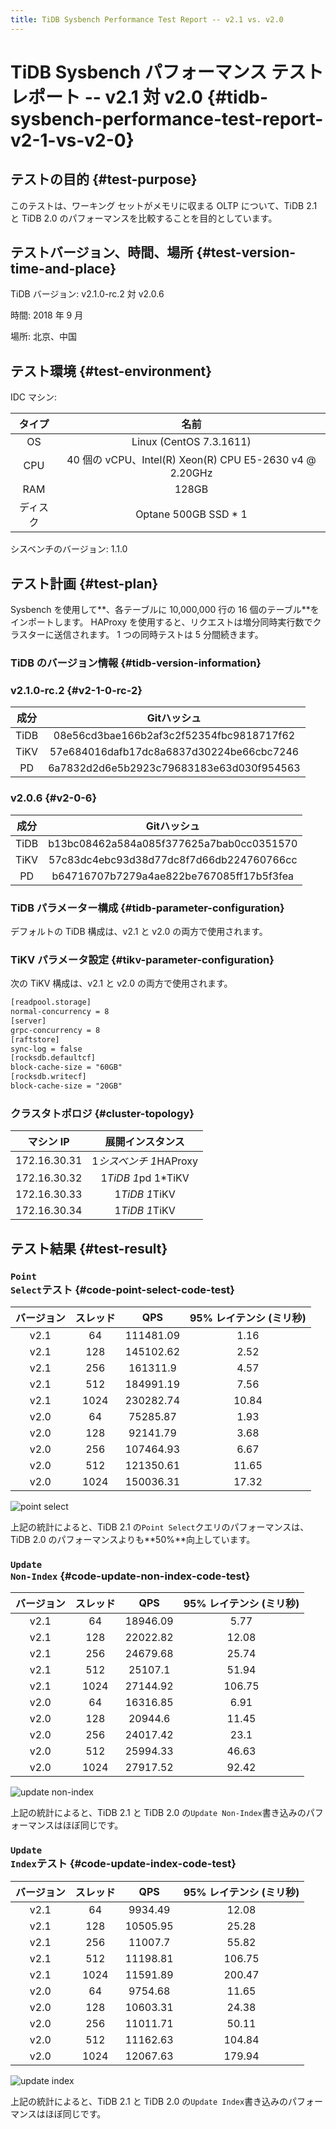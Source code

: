 ```yaml
---
title: TiDB Sysbench Performance Test Report -- v2.1 vs. v2.0
---
```


# TiDB Sysbench パフォーマンス テスト レポート -- v2.1 対 v2.0 {#tidb-sysbench-performance-test-report-v2-1-vs-v2-0}

## テストの目的 {#test-purpose}

このテストは、ワーキング セットがメモリに収まる OLTP について、TiDB 2.1 と TiDB 2.0 のパフォーマンスを比較することを目的としています。

## テストバージョン、時間、場所 {#test-version-time-and-place}

TiDB バージョン: v2.1.0-rc.2 対 v2.0.6

時間: 2018 年 9 月

場所: 北京、中国

## テスト環境 {#test-environment}

IDC マシン:

|  タイプ |                          名前                          |
| :--: | :--------------------------------------------------: |
|  OS  |                Linux (CentOS 7.3.1611)               |
|  CPU | 40 個の vCPU、Intel(R) Xeon(R) CPU E5-2630 v4 @ 2.20GHz |
|  RAM |                         128GB                        |
| ディスク |                 Optane 500GB SSD * 1                 |

シスベンチのバージョン: 1.1.0

## テスト計画 {#test-plan}

Sysbench を使用して**、各テーブルに 10,000,000 行の 16 個のテーブル**をインポートします。 HAProxy を使用すると、リクエストは増分同時実行数でクラスターに送信されます。 1 つの同時テストは 5 分間続きます。

### TiDB のバージョン情報 {#tidb-version-information}

### v2.1.0-rc.2 {#v2-1-0-rc-2}

|  成分  |                  Gitハッシュ                 |
| :--: | :--------------------------------------: |
| TiDB | 08e56cd3bae166b2af3c2f52354fbc9818717f62 |
| TiKV | 57e684016dafb17dc8a6837d30224be66cbc7246 |
|  PD  | 6a7832d2d6e5b2923c79683183e63d030f954563 |

### v2.0.6 {#v2-0-6}

|  成分  |                  Gitハッシュ                 |
| :--: | :--------------------------------------: |
| TiDB | b13bc08462a584a085f377625a7bab0cc0351570 |
| TiKV | 57c83dc4ebc93d38d77dc8f7d66db224760766cc |
|  PD  | b64716707b7279a4ae822be767085ff17b5f3fea |

### TiDB パラメーター構成 {#tidb-parameter-configuration}

デフォルトの TiDB 構成は、v2.1 と v2.0 の両方で使用されます。

### TiKV パラメータ設定 {#tikv-parameter-configuration}

次の TiKV 構成は、v2.1 と v2.0 の両方で使用されます。

```txt
[readpool.storage]
normal-concurrency = 8
[server]
grpc-concurrency = 8
[raftstore]
sync-log = false
[rocksdb.defaultcf]
block-cache-size = "60GB"
[rocksdb.writecf]
block-cache-size = "20GB"
```

### クラスタトポロジ {#cluster-topology}

|    マシン IP    |      展開インスタンス      |
| :----------: | :----------------: |
| 172.16.30.31 |  1*シスベンチ 1*HAProxy |
| 172.16.30.32 | 1*TiDB 1*pd 1*TiKV |
| 172.16.30.33 |    1*TiDB 1*TiKV   |
| 172.16.30.34 |    1*TiDB 1*TiKV   |

## テスト結果 {#test-result}

### <code>Point Select</code>テスト {#code-point-select-code-test}

| バージョン | スレッド |    QPS    | 95% レイテンシ (ミリ秒) |
| :---: | :--: | :-------: | :-------------: |
|  v2.1 |  64  | 111481.09 |       1.16      |
|  v2.1 |  128 | 145102.62 |       2.52      |
|  v2.1 |  256 |  161311.9 |       4.57      |
|  v2.1 |  512 | 184991.19 |       7.56      |
|  v2.1 | 1024 | 230282.74 |      10.84      |
|  v2.0 |  64  |  75285.87 |       1.93      |
|  v2.0 |  128 |  92141.79 |       3.68      |
|  v2.0 |  256 | 107464.93 |       6.67      |
|  v2.0 |  512 | 121350.61 |      11.65      |
|  v2.0 | 1024 | 150036.31 |      17.32      |

![point select](/media/sysbench_v3_point_select.png)

上記の統計によると、TiDB 2.1 の`Point Select`クエリのパフォーマンスは、TiDB 2.0 のパフォーマンスよりも**50%**向上しています。

### <code>Update Non-Index</code> {#code-update-non-index-code-test}

| バージョン | スレッド |    QPS   | 95% レイテンシ (ミリ秒) |
| :---: | :--: | :------: | :-------------: |
|  v2.1 |  64  | 18946.09 |       5.77      |
|  v2.1 |  128 | 22022.82 |      12.08      |
|  v2.1 |  256 | 24679.68 |      25.74      |
|  v2.1 |  512 |  25107.1 |      51.94      |
|  v2.1 | 1024 | 27144.92 |      106.75     |
|  v2.0 |  64  | 16316.85 |       6.91      |
|  v2.0 |  128 |  20944.6 |      11.45      |
|  v2.0 |  256 | 24017.42 |       23.1      |
|  v2.0 |  512 | 25994.33 |      46.63      |
|  v2.0 | 1024 | 27917.52 |      92.42      |

![update non-index](/media/sysbench_v3_update_non_index.png)

上記の統計によると、TiDB 2.1 と TiDB 2.0 の`Update Non-Index`書き込みのパフォーマンスはほぼ同じです。

### <code>Update Index</code>テスト {#code-update-index-code-test}

| バージョン | スレッド |    QPS   | 95% レイテンシ (ミリ秒) |
| :---: | :--: | :------: | :-------------: |
|  v2.1 |  64  |  9934.49 |      12.08      |
|  v2.1 |  128 | 10505.95 |      25.28      |
|  v2.1 |  256 |  11007.7 |      55.82      |
|  v2.1 |  512 | 11198.81 |      106.75     |
|  v2.1 | 1024 | 11591.89 |      200.47     |
|  v2.0 |  64  |  9754.68 |      11.65      |
|  v2.0 |  128 | 10603.31 |      24.38      |
|  v2.0 |  256 | 11011.71 |      50.11      |
|  v2.0 |  512 | 11162.63 |      104.84     |
|  v2.0 | 1024 | 12067.63 |      179.94     |

![update index](/media/sysbench_v3_update_index.png)

上記の統計によると、TiDB 2.1 と TiDB 2.0 の`Update Index`書き込みのパフォーマンスはほぼ同じです。
